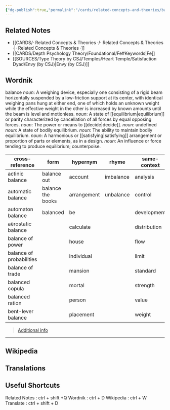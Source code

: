 ```yaml
---
{"dg-publish":true,"permalink":"/cards/related-concepts-and-theories/balance/","noteIcon":"1","created":"2023-01-01T14:07:15.407+01:00","updated":"2023-04-27T17:29:40.199+02:00"}
---
```



## Related Notes 
- [[CARDS/· Related Concepts & Theories ·/· Related Concepts & Theories ·\|· Related Concepts & Theories ·]]
- [[CARDS/Depth Psychology Theory/Foundational/Fe#Keywords\|Fe]]
- [[SOURCES/Type Theory by CSJ/Temples/Heart Temple/Satisfaction Dyad/Envy (by CSJ)\|Envy (by CSJ)]]

## Wordnik
 balance
*noun*: A weighing device, especially one consisting of a rigid beam horizontally suspended by a low-friction support at its center, with identical weighing pans hung at either end, one of which holds an unknown weight while the effective weight in the other is increased by known amounts until the beam is level and motionless.
*noun*: A state of [[equilibrium\|equilibrium]] or parity characterized by cancellation of all forces by equal opposing forces.
*noun*: The power or means to [[decide\|decide]].
*noun*: undefined
*noun*: A state of bodily equilibrium.
*noun*: The ability to maintain bodily equilibrium.
*noun*: A harmonious or [[satisfying\|satisfying]] arrangement or proportion of parts or elements, as in a design.
*noun*: An influence or force tending to produce equilibrium; counterpoise.

| cross-reference |form |hypernym |rhyme |same-context |synonym |variant |verb-form |
| --- | --- | --- | --- | --- | --- | --- | --- |
| actinic balance | balance out | account | imbalance | analysis | Swiss bank account | balance wheel | balanced |
| automatic balance | balance the books | arrangement | unbalance | control | accommodate |  | balances |
| automaton balance | balanced | be |  | development | accord |  | balancing |
| aërostatic balance |  | calculate |  | distribution | account |  |  |
| balance of power |  | house |  | flow | account current |  |  |
| balance of probabilities |  | individual |  | limit | account rendered |  |  |
| balance of trade |  | mansion |  | standard | account stated |  |  |
| balanced copula |  | mortal |  | strength | adjust |  |  |
| balanced ration |  | person |  | value | adjust |  |  |
| bent-lever balance |  | placement |  | weight | afterglow |  |  |

> [Additional info](https://www.wordnik.com/words/balance)

---

## Wikipedia 


## Translations 


## Useful Shortcuts
Related Notes : ctrl + shift +Q
Wordnik : ctrl + D
Wikipedia : ctrl + W
Translate : ctrl + shift + D 
